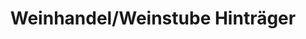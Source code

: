 ---
title: "Weinhandel/Weinstube Hinträger"
url: /weissenhorn/weinhandel-weinstube-hintraeger/
shop: Wein
---